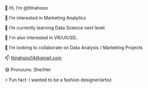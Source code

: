 👋 Hi, I’m @ttinahooo

👀 I’m interested in Marketing Analytics

🌱 I’m currently learning Data Science next level

🌸 I'm also interested in VR/UX/SD..

💞️ I’m looking to collaborate on Data Analysis / Marketing Projects

📫 ttinahooo14@gmail.com

😄 Pronouns: She/Her

⚡ Fun fact: I wanted to be a fashion designer/artist.

<!---
ttinahooo/ttinahooo is a ✨ special ✨ repository because its `README.md` (this file) appears on your GitHub profile.
You can click the Preview link to take a look at your changes.
--->
